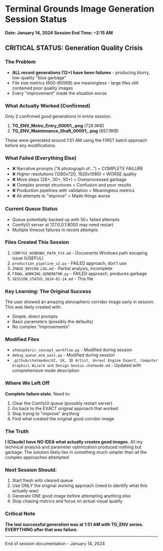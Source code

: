# Terminal Grounds Image Generation Session Status
**Date: January 14, 2024**
**Session End Time: ~2:15 AM**

## CRITICAL STATUS: Generation Quality Crisis

### The Problem
- **ALL recent generations (12+) have been failures** - producing blurry, low-quality "blue garbage"
- File size metrics (600-800KB) are meaningless - large files still contained poor quality images
- Every "improvement" made the situation worse

### What Actually Worked (Confirmed)
Only 2 confirmed good generations in entire session:
1. **TG_ENV_Metro_Entry_00001_.png** (728.9KB)
2. **TG_ENV_Maintenance_Shaft_00001_.png** (657.9KB)

These were generated around 1:51 AM using the FIRST batch approach before any modifications.

### What Failed (Everything Else)
- ❌ Narrative prompts ("A photograph of...") = COMPLETE FAILURE
- ❌ Higher resolutions (1280x720, 1920x1080) = WORSE quality
- ❌ More steps (28+, 30+, 50+) = Overprocessed garbage
- ❌ Complex prompt structures = Confusion and poor results
- ❌ Production pipelines with validation = Meaningless metrics
- ❌ All attempts to "improve" = Made things worse

### Current Queue Status
- Queue potentially backed up with 50+ failed attempts
- ComfyUI server at 127.0.0.1:8000 may need restart
- Multiple timeout failures in recent attempts

### Files Created This Session
1. `COMFYUI_WINDOWS_PATH_FIX.md` - Documents Windows path escaping issue (USEFUL)
2. `production_pipeline_v2.py` - FAILED approach, don't use
3. `IMAGE_REVIEW_LOG.md` - Partial analysis, incomplete
4. `FINAL_WORKING_GENERATOR.py` - FAILED approach, produces garbage
5. `SESSION_STATUS_2024-01-14.md` - This file

### Key Learning: The Original Success
The user showed an amazing atmospheric corridor image early in session. This was likely created with:
- Simple, direct prompts
- Basic parameters (possibly the defaults)
- No complex "improvements"

### Modified Files
- `atmospheric_concept_workflow.py` - Modified during session
- `debug_queue_and_wait.py` - Modified during session
- `.github/chatmodes/UI, UX, 3D Artist, Unreal Engine Expert, Computer Graphics Wizard and Design Genius.chatmode.md` - Updated with comprehensive mode description

### Where We Left Off
**Complete failure state.** Need to:
1. Clear the ComfyUI queue (possibly restart server)
2. Go back to the EXACT original approach that worked
3. Stop trying to "improve" anything
4. Find what created the original good corridor image

### The Truth
**I (Claude) have NO IDEA what actually creates good images.** All my technical analysis and parameter optimization produced nothing but garbage. The solution likely lies in something much simpler than all the complex approaches attempted.

### Next Session Should:
1. Start fresh with cleared queue
2. Use ONLY the original working approach (need to identify what this actually was)
3. Generate ONE good image before attempting anything else
4. Stop chasing metrics and focus on actual visual quality

### Critical Note
**The last successful generation was at 1:51 AM with TG_ENV series. EVERYTHING after that was failure.**

---
End of session documentation - January 14, 2024